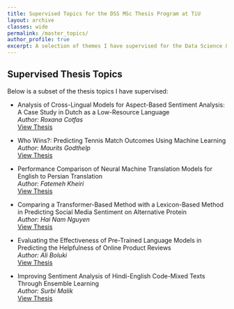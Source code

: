 ```yaml
---
title: Supervised Topics for the DSS MSc Thesis Program at TiU
layout: archive
classes: wide
permalink: /master_topics/
author_profile: true
excerpt: A selection of themes I have supervised for the Data Science & Society Master Thesis program at Tilburg University.
---
```


## Supervised Thesis Topics

Below is a subset of the thesis topics I have supervised:

- Analysis of Cross-Lingual Models for Aspect-Based Sentiment Analysis: A Case Study in Dutch as a Low-Resource Language  
   *Author: Roxana Cotfas*  
   [View Thesis](https://tilburguniversity.on.worldcat.org/oclc/1450888417)

- Who Wins?: Predicting Tennis Match Outcomes Using Machine Learning  
   *Author: Maurits Godthelp*  
   [View Thesis](https://tilburguniversity.on.worldcat.org/oclc/1451852831)

- Performance Comparison of Neural Machine Translation Models for English to Persian Translation  
   *Author: Fatemeh Kheiri*  
   [View Thesis](https://tilburguniversity.on.worldcat.org/oclc/1452816869)

- Comparing a Transformer-Based Method with a Lexicon-Based Method in Predicting Social Media Sentiment on Alternative Protein  
   *Author: Hai Nam Nguyen*  
   [View Thesis](https://tilburguniversity.on.worldcat.org/oclc/1454559950)

- Evaluating the Effectiveness of Pre-Trained Language Models in Predicting the Helpfulness of Online Product Reviews  
   *Author: Ali Boluki*  
   [View Thesis](https://tilburguniversity.on.worldcat.org/oclc/1432676788)

- Improving Sentiment Analysis of Hindi-English Code-Mixed Texts Through Ensemble Learning  
   *Author: Surbi Malik*  
   [View Thesis](https://tilburguniversity.on.worldcat.org/oclc/1435943024)
